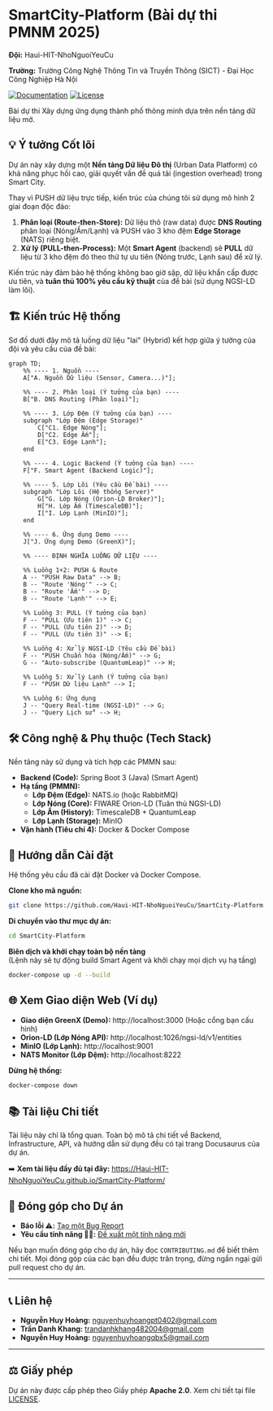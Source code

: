 # SmartCity-Platform (Bài dự thi PMNM 2025)

**Đội:** Haui-HIT-NhoNguoiYeuCu 

**Trường:** Trường Công Nghệ Thông Tin và Truyền Thông (SICT) - Đại Học Công Nghiệp Hà Nội

[![Documentation](https://img.shields.io/badge/Documentation-View_Site-blue?style=for-the-badge)](https://Haui-HIT-NhoNguoiYeuCu.github.io/SmartCity-Platform/)
[![License](https://img.shields.io/badge/License-Apache_2.0-yellow.svg?style=for-the-badge)](./LICENSE)

Bài dự thi Xây dựng ứng dụng thành phố thông minh dựa trên nền tảng dữ liệu mở.

## 💡 Ý tưởng Cốt lõi

Dự án này xây dựng một **Nền tảng Dữ liệu Đô thị** (Urban Data Platform) có khả năng phục hồi cao, giải quyết vấn đề quá tải (ingestion overhead) trong Smart City.

Thay vì PUSH dữ liệu trực tiếp, kiến trúc của chúng tôi sử dụng mô hình 2 giai đoạn độc đáo:

1. **Phân loại (Route-then-Store):** Dữ liệu thô (raw data) được **DNS Routing** phân loại (Nóng/Ấm/Lạnh) và PUSH vào 3 kho đệm **Edge Storage** (NATS) riêng biệt.  
2. **Xử lý (PULL-then-Process):** Một **Smart Agent** (backend) sẽ **PULL** dữ liệu từ 3 kho đệm đó theo thứ tự ưu tiên (Nóng trước, Lạnh sau) để xử lý.

Kiến trúc này đảm bảo hệ thống không bao giờ sập, dữ liệu khẩn cấp được ưu tiên, và **tuân thủ 100% yêu cầu kỹ thuật** của đề bài (sử dụng NGSI-LD làm lõi).

## 🏗️ Kiến trúc Hệ thống

Sơ đồ dưới đây mô tả luồng dữ liệu "lai" (Hybrid) kết hợp giữa ý tưởng của đội và yêu cầu của đề bài:

```mermaid
graph TD;
    %% ---- 1. Nguồn ----
    A["A. Nguồn Dữ liệu (Sensor, Camera...)"];
    
    %% ---- 2. Phân loại (Ý tưởng của bạn) ----
    B["B. DNS Routing (Phân loại)"];
    
    %% ---- 3. Lớp Đệm (Ý tưởng của bạn) ----
    subgraph "Lớp Đệm (Edge Storage)"
        C["C1. Edge Nóng"];
        D["C2. Edge Ấm"];
        E["C3. Edge Lạnh"];
    end

    %% ---- 4. Logic Backend (Ý tưởng của bạn) ----
    F["F. Smart Agent (Backend Logic)"];

    %% ---- 5. Lớp Lõi (Yêu cầu Đề bài) ----
    subgraph "Lớp Lõi (Hệ thống Server)"
        G["G. Lớp Nóng (Orion-LD Broker)"];
        H["H. Lớp Ấm (TimescaleDB)"];
        I["I. Lớp Lạnh (MinIO)"];
    end

    %% ---- 6. Ứng dụng Demo ----
    J["J. Ứng dụng Demo (GreenX)"];

    %% ---- ĐỊNH NGHĨA LUỒNG DỮ LIỆU ----
    
    %% Luồng 1+2: PUSH & Route
    A -- "PUSH Raw Data" --> B;
    B -- "Route 'Nóng'" --> C;
    B -- "Route 'Ấm'" --> D;
    B -- "Route 'Lạnh'" --> E;

    %% Luồng 3: PULL (Ý tưởng của bạn)
    F -- "PULL (Ưu tiên 1)" --> C;
    F -- "PULL (Ưu tiên 2)" --> D;
    F -- "PULL (Ưu tiên 3)" --> E;
    
    %% Luồng 4: Xử lý NGSI-LD (Yêu cầu Đề bài)
    F -- "PUSH Chuẩn hóa (Nóng/Ấm)" --> G;
    G -- "Auto-subscribe (QuantumLeap)" --> H;
    
    %% Luồng 5: Xử lý Lạnh (Ý tưởng của bạn)
    F -- "PUSH Dữ liệu Lạnh" --> I;

    %% Luồng 6: Ứng dụng
    J -- "Query Real-time (NGSI-LD)" --> G;
    J -- "Query Lịch sử" --> H;
```
## 🛠️ Công nghệ & Phụ thuộc (Tech Stack)

Nền tảng này sử dụng và tích hợp các PMMN sau:

- **Backend (Code):** Spring Boot 3 (Java) (Smart Agent)  
- **Hạ tầng (PMMN):**
  - **Lớp Đệm (Edge):** NATS.io (hoặc RabbitMQ)  
  - **Lớp Nóng (Core):** FIWARE Orion-LD (Tuân thủ NGSI-LD)  
  - **Lớp Ấm (History):** TimescaleDB + QuantumLeap  
  - **Lớp Lạnh (Storage):** MinIO  
- **Vận hành (Tiêu chí 4):** Docker & Docker Compose

## 🚀 Hướng dẫn Cài đặt

Hệ thống yêu cầu đã cài đặt Docker và Docker Compose.

**Clone kho mã nguồn:**
```bash
git clone https://github.com/Haui-HIT-NhoNguoiYeuCu/SmartCity-Platform.git
```

**Di chuyển vào thư mục dự án:**
```bash
cd SmartCity-Platform
```

**Biên dịch và khởi chạy toàn bộ nền tảng**  
(Lệnh này sẽ tự động build Smart Agent và khởi chạy mọi dịch vụ hạ tầng)
```bash
docker-compose up -d --build
```

## 🌐 Xem Giao diện Web (Ví dụ)

- **Giao diện GreenX (Demo):** http://localhost:3000 (Hoặc cổng bạn cấu hình)  
- **Orion-LD (Lớp Nóng API):** http://localhost:1026/ngsi-ld/v1/entities  
- **MinIO (Lớp Lạnh):** http://localhost:9001  
- **NATS Monitor (Lớp Đệm):** http://localhost:8222  

**Dừng hệ thống:**
```bash
docker-compose down
```

## 📚 Tài liệu Chi tiết

Tài liệu này chỉ là tổng quan. Toàn bộ mô tả chi tiết về Backend, Infrastructure, API, và hướng dẫn sử dụng đều có tại trang Docusaurus của dự án.

➡️ **Xem tài liệu đầy đủ tại đây:** https://Haui-HIT-NhoNguoiYeuCu.github.io/SmartCity-Platform/




## 🤝 Đóng góp cho Dự án

* **Báo lỗi ⚠️:** [Tạo một Bug Report](https://github.com/Haui-HIT-NhoNguoiYeuCu/open-linked-hub/issues/new?assignees=&labels=bug&template=bug_report.md&title=%5BBUG%5D)
* **Yêu cầu tính năng 👩‍💻:** [Đề xuất một tính năng mới](https://github.com/Haui-HIT-NhoNguoiYeuCu/open-linked-hub/issues/new?assignees=&labels=enhancement&template=feature_request.md&title=%5BFEAT%5D)

Nếu bạn muốn đóng góp cho dự án, hãy đọc `CONTRIBUTING.md` để biết thêm chi tiết.
Mọi đóng góp của các bạn đều được trân trọng, đừng ngần ngại gửi pull request cho dự án.

---

## 📞 Liên hệ

* **Nguyễn Huy Hoàng:** nguyenhuyhoangpt0402@gmail.com
* **Trần Danh Khang:** trandanhkhang482004@gmail.com
* **Nguyễn Huy Hoàng:** nguyenhuyhoangqbx5@gmail.com

---
## ⚖️ Giấy phép

Dự án này được cấp phép theo Giấy phép **Apache 2.0**. Xem chi tiết tại file [LICENSE](./LICENSE).
